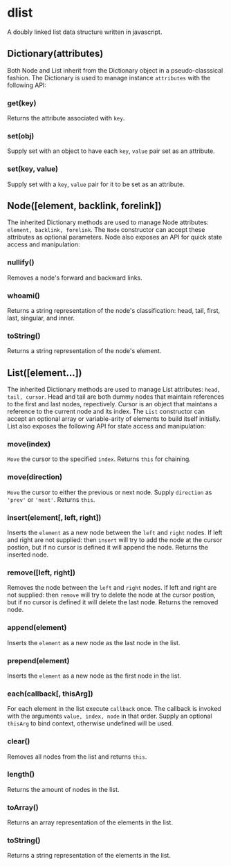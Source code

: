 dlist
=====

A doubly linked list data structure written in javascript.

Dictionary(attributes)
---
Both Node and List inherit from the Dictionary object in a pseudo-classsical fashion. The Dictionary is used to manage instance `attributes` with the following API:
### get(key)
  Returns the attribute associated with `key`.
### set(obj) 
  Supply set with an object to have each `key`, `value` pair set as an attribute.
### set(key, value)
  Supply set with a `key`, `value` pair for it to be set as an attribute.

Node([element, backlink, forelink])
---
The inherited Dictionary methods are used to manage Node attributes: `element, backlink, forelink`. The `Node` constructor can accept these attributes as optional parameters. Node also exposes an API for quick state access and manipulation:
### nullify()
  Removes a node's forward and backward links.
### whoami()
  Returns a string representation of the node's classification: head, tail, first, last, singular, and inner.
### toString()
  Returns a string representation of the node's element.
  
List([element...])
---
The inherited Dictionary methods are used to manage List attributes: `head, tail, cursor`. Head and tail are both dummy nodes that maintain references to the first and last nodes, repectively. Cursor is an object that maintans a reference to the current node and its index. The `List` constructor can accept an optional array or variable-arity of elements to build itself initially. List also exposes the following API for state access and manipulation:
### move(index)
  `Move` the cursor to the specified `index`. Returns `this` for chaining.
### move(direction)
  `Move` the cursor to either the previous or next node. Supply `direction` as `'prev'` or `'next'`. Returns `this`.
### insert(element[, left, right])
  Inserts the `element` as a new node between the `left` and `right` nodes. If left and right are not supplied: then `insert` will try to add the node at the cursor postion, but if no cursor is defined it will append the node. Returns the inserted node.
  
### remove([left, right])
  Removes the node between the `left` and `right` nodes. If left and right are not supplied: then `remove` will try to delete the node at the cursor postion, but if no cursor is defined it will delete the last node. Returns the removed node.
  
### append(element)
  Inserts the `element` as a new node as the last node in the list.
  
### prepend(element)
  Inserts the `element` as a new node as the first node in the list.
  
### each(callback[, thisArg])
  For each element in the list execute `callback` once. The callback is invoked with the arguments `value, index, node` in that order. Supply an optional `thisArg` to bind context, otherwise undefined will be used.
  
### clear()
  Removes all nodes from the list and returns `this`.
  
### length()
  Returns the amount of nodes in the list.

### toArray()
  Returns an array representation of the elements in the list.

### toString()
  Returns a string representation of the elements in the list.
